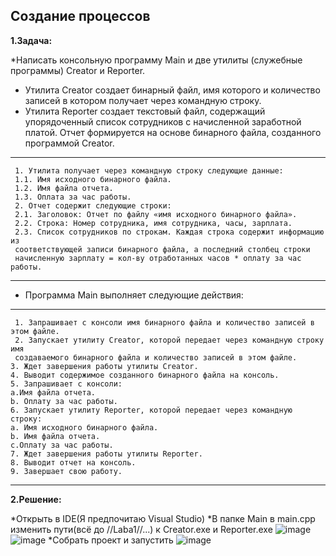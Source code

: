 **Создание процессов**
--------------------------
**1.Задача:**

*Написать консольную программу Main и две утилиты (служебные программы)
 Creator и Reporter.
 * Утилита Creator создает бинарный файл, имя которого и количество записей в котором
 получает через командную строку.
* Утилита Reporter создает текстовый файл, содержащий упорядоченный список сотрудников
 с начисленной заработной платой. Отчет формируется на основе бинарного файла, созданного
 программой Creator.
----------------------------
     1. Утилита получает через командную строку следующие данные:
     1.1. Имя исходного бинарного файла.
     1.2. Имя файла отчета.
     1.3. Оплата за час работы.
     2. Отчет содержит следующие строки:
     2.1. Заголовок: Отчет по файлу «имя исходного бинарного файла».
     2.2. Строка: Номер сотрудника, имя сотрудника, часы, зарплата.
     2.3. Список сотрудников по строкам. Каждая строка содержит информацию из
     соответствующей записи бинарного файла, а последний столбец строки  
     начисленную зарплату = кол-ву отработанных часов * оплату за час работы.
--------------------------------
   * Программа Main выполняет следующие действия:
   -------------------------
     1. Запрашивает с консоли имя бинарного файла и количество записей в этом файле.
     2. Запускает утилиту Creator, которой передает через командную строку имя
     создаваемого бинарного файла и количество записей в этом файле.
    3. Ждет завершения работы утилиты Creator.
    4. Выводит содержимое созданного бинарного файла на консоль.
    5. Запрашивает с консоли:
    a.Имя файла отчета.
    b. Оплату за час работы.
    6. Запускает утилиту Reporter, которой передает через командную строку:
    a. Имя исходного бинарного файла.
    b. Имя файла отчета.
    c.Оплату за час работы.
    7. Ждет завершения работы утилиты Reporter.
    8. Выводит отчет на консоль.
    9. Завершает свою работу.
---------------------------------- 
**2.Решение:**

  *Открыть в IDE(Я предпочитаю Visual Studio)
  *В папке Main в main.cpp изменить пути(всё до //Laba1//...) к Creator.exe и Reporter.exe
  ![image](https://github.com/user-attachments/assets/4a8f356f-2ea5-4f81-9a84-1a1ad53413f7)
  ![image](https://github.com/user-attachments/assets/e995bcc3-d799-4cc4-ab11-18ffaaee8188)
  *Собрать проект и запустить
  ![image](https://github.com/user-attachments/assets/88e4ad38-c7a9-4b85-8a5c-401499084912)
